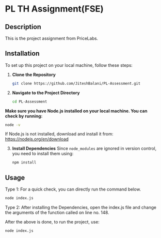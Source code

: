 # PL TH Assignment(FSE)

## Description
This is the project assignment from PriceLabs.

## Installation

To set up this project on your local machine, follow these steps:



1. **Clone the Repository**
   ```sh
   git clone https://github.com/JiteshBalani/PL-Assessment.git
   ```

2. **Navigate to the Project Directory**
   ```sh
   cd PL-Assessment
   ```

**Make sure you have Node.js installed on your local machine. You can check by running:**
   ```sh
   node -v
   ```
If Node.js is not installed, download and install it from: https://nodejs.org/en/download

3. **Install Dependencies**
   Since `node_modules` are ignored in version control, you need to install them using:
   ```sh
   npm install
   ```

## Usage

Type 1: For a quick check, you can directly run the command below. 

   ```sh
   node index.js
   ```


Type 2: After installing the Dependencies, open the index.js file and change the arguments of the function called on line no. 148.


After the above is done, to run the project, use:
   ```sh
   node index.js
   ```
  


